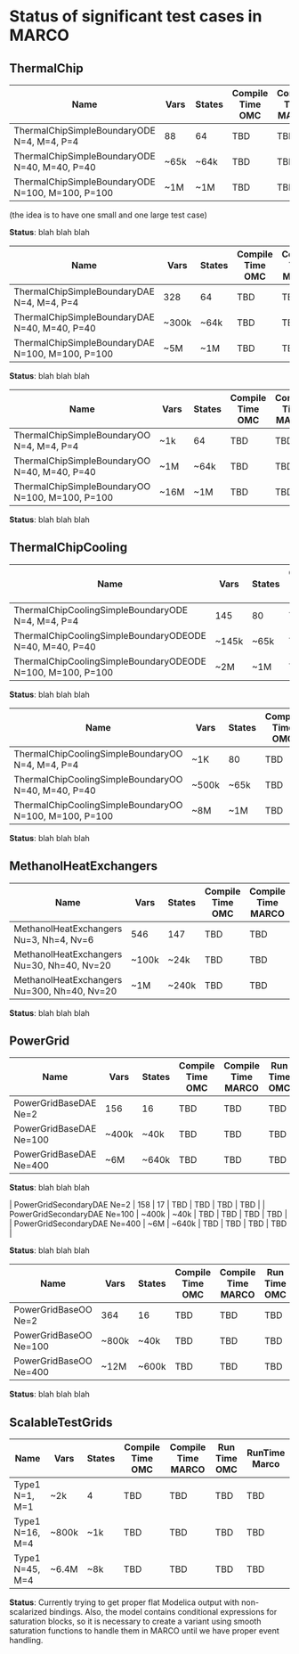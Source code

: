 # Status of significant test cases in MARCO

## ThermalChip
| Name  | Vars | States | Compile Time OMC  | Compile Time MARCO | Run Time OMC | RunTime Marco |
|  ---- |  ----| -------| -----------       | -------------------| ------------ | ------------- |
| ThermalChipSimpleBoundaryODE N=4, M=4, P=4 | 88 | 64 | TBD | TBD | TBD | TBD |
| ThermalChipSimpleBoundaryODE N=40, M=40, P=40 | ~65k | ~64k | TBD | TBD | TBD | TBD |
| ThermalChipSimpleBoundaryODE N=100, M=100, P=100 | ~1M | ~1M | TBD | TBD | TBD | TBD |

(the idea is to have one small and one large test case)

**Status**: blah blah blah

| Name  | Vars | States | Compile Time OMC  | Compile Time MARCO | Run Time OMC | RunTime Marco |
|  ---- |  ----| -------| -----------       | -------------------| ------------ | ------------- |
| ThermalChipSimpleBoundaryDAE N=4, M=4, P=4 | 328 | 64 | TBD | TBD | TBD | TBD |
| ThermalChipSimpleBoundaryDAE N=40, M=40, P=40 | ~300k | ~64k | TBD | TBD | TBD | TBD |
| ThermalChipSimpleBoundaryDAE N=100, M=100, P=100 | ~5M | ~1M | TBD | TBD | TBD | TBD |

**Status**: blah blah blah

| Name  | Vars | States | Compile Time OMC  | Compile Time MARCO | Run Time OMC | RunTime Marco |
|  ---- |  ----| -------| -----------       | -------------------| ------------ | ------------- |
| ThermalChipSimpleBoundaryOO N=4, M=4, P=4 |~1k | 64 | TBD | TBD | TBD | TBD |
| ThermalChipSimpleBoundaryOO N=40, M=40, P=40 | ~1M | ~64k | TBD | TBD | TBD | TBD |
| ThermalChipSimpleBoundaryOO N=100, M=100, P=100 | ~16M | ~1M | TBD | TBD | TBD | TBD |

**Status**: blah blah blah

## ThermalChipCooling

| Name  | Vars | States | Compile Time OMC  | Compile Time MARCO | Run Time OMC | RunTime Marco |
|  ---- |  ----| -------| -----------       | -------------------| ------------ | ------------- |
| ThermalChipCoolingSimpleBoundaryODE N=4, M=4, P=4 | 145 | 80 | TBD | TBD | TBD | TBD |
| ThermalChipCoolingSimpleBoundaryODEODE N=40, M=40, P=40 | ~145k | ~65k | TBD | TBD | TBD | TBD |
| ThermalChipCoolingSimpleBoundaryODEODE N=100, M=100, P=100 | ~2M | ~1M | TBD | TBD | TBD | TBD |

**Status**: blah blah blah

| Name  | Vars | States | Compile Time OMC  | Compile Time MARCO | Run Time OMC | RunTime Marco |
|  ---- |  ----| -------| -----------       | -------------------| ------------ | ------------- |
| ThermalChipCoolingSimpleBoundaryOO N=4, M=4, P=4 | ~1K | 80 | TBD | TBD | TBD | TBD |
| ThermalChipCoolingSimpleBoundaryOO N=40, M=40, P=40 | ~500k | ~65k | TBD | TBD | TBD | TBD |
| ThermalChipCoolingSimpleBoundaryOO N=100, M=100, P=100 | ~8M | ~1M | TBD | TBD | TBD | TBD |

**Status**: blah blah blah

## MethanolHeatExchangers

| Name  | Vars | States | Compile Time OMC  | Compile Time MARCO | Run Time OMC | RunTime Marco |
|  ---- |  ----| -------| -----------       | -------------------| ------------ | ------------- |
| MethanolHeatExchangers Nu=3, Nh=4, Nv=6 | 546 | 147 | TBD | TBD | TBD | TBD |
| MethanolHeatExchangers Nu=30, Nh=40, Nv=20 | ~100k | ~24k | TBD | TBD | TBD | TBD |
| MethanolHeatExchangers Nu=300, Nh=40, Nv=20 | ~1M | ~240k | TBD | TBD | TBD | TBD |

**Status**: blah blah blah

## PowerGrid

| Name  | Vars | States | Compile Time OMC  | Compile Time MARCO | Run Time OMC | RunTime Marco |
|  ---- |  ----| -------| -----------       | -------------------| ------------ | ------------- |
| PowerGridBaseDAE Ne=2 | 156 | 16 | TBD | TBD | TBD | TBD |
| PowerGridBaseDAE Ne=100 | ~400k | ~40k | TBD | TBD | TBD | TBD |
| PowerGridBaseDAE Ne=400 | ~6M | ~640k | TBD | TBD | TBD | TBD |

**Status**: blah blah blah


| PowerGridSecondaryDAE Ne=2 | 158 | 17 | TBD | TBD | TBD | TBD |
| PowerGridSecondaryDAE Ne=100 | ~400k | ~40k | TBD | TBD | TBD | TBD |
| PowerGridSecondaryDAE Ne=400 | ~6M | ~640k | TBD | TBD | TBD | TBD |

**Status**: blah blah blah

| Name  | Vars | States | Compile Time OMC  | Compile Time MARCO | Run Time OMC | RunTime Marco |
|  ---- |  ----| -------| -----------       | -------------------| ------------ | ------------- |
| PowerGridBaseOO Ne=2 | 364 | 16 | TBD | TBD | TBD | TBD |
| PowerGridBaseOO Ne=100 | ~800k | ~40k | TBD | TBD | TBD | TBD |
| PowerGridBaseOO Ne=400 | ~12M | ~600k | TBD | TBD | TBD | TBD |

**Status**: blah blah blah

## ScalableTestGrids

| Name  | Vars | States | Compile Time OMC  | Compile Time MARCO | Run Time OMC | RunTime Marco |
|  ---- |  ----| -------| -----------       | -------------------| ------------ | ------------- |
| Type1 N=1, M=1  | ~2k | 4 | TBD | TBD | TBD | TBD |
| Type1 N=16, M=4 | ~800k | ~1k | TBD | TBD | TBD | TBD |
| Type1 N=45, M=4 | ~6.4M | ~8k | TBD | TBD | TBD | TBD |

**Status**: Currently trying to get proper flat Modelica output with non-scalarized bindings. 
Also, the model contains conditional expressions for saturation blocks, so it is necessary to create a variant using smooth saturation functions
to handle them in MARCO until we have proper event handling.
